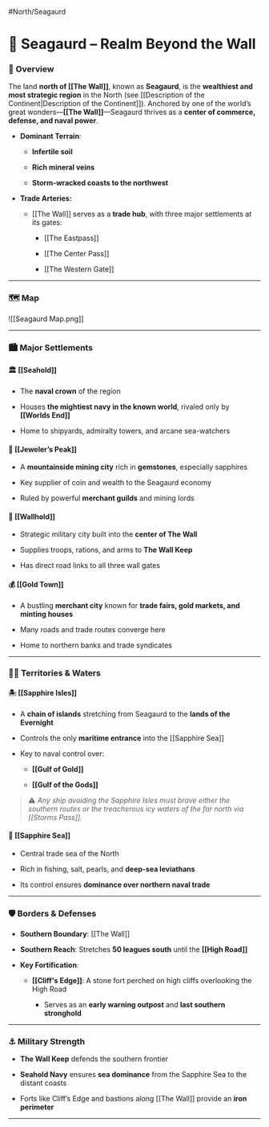 #North/Seagaurd 
# 🌊 Seagaurd – Realm Beyond the Wall

### 📍 Overview

The land **north of [[The Wall]]**, known as **Seagaurd**, is the **wealthiest and most strategic region** in the North (see [[Description of the Continent|Description of the Continent]]). Anchored by one of the world’s great wonders—**[[The Wall]]**—Seagaurd thrives as a **center of commerce, defense, and naval power**.

- **Dominant Terrain**:
    
    - **Infertile soil**
	    
    - **Rich mineral veins**
        
    - **Storm-wracked coasts to the northwest**
    
- **Trade Arteries:**
    
    - [[The Wall]] serves as a **trade hub**, with three major settlements at its gates:
        
        - [[The Eastpass]]
            
        - [[The Center Pass]]
            
        - [[The Western Gate]]
            

---

### 🗺️ Map

![[Seagaurd Map.png]]

---

### 🏙️ Major Settlements

#### 🏛️ [[Seahold]]

- The **naval crown** of the region
    
- Houses **the mightiest navy in the known world**, rivaled only by **[[Worlds End]]**
    
- Home to shipyards, admiralty towers, and arcane sea-watchers
    

#### 💎 [[Jeweler’s Peak]]

- A **mountainside mining city** rich in **gemstones**, especially sapphires
    
- Key supplier of coin and wealth to the Seagaurd economy
    
- Ruled by powerful **merchant guilds** and mining lords
    

#### 🧱 [[Wallhold]]

- Strategic military city built into the **center of The Wall**
    
- Supplies troops, rations, and arms to **The Wall Keep**
    
- Has direct road links to all three wall gates
    

#### 💰 [[Gold Town]]

- A bustling **merchant city** known for **trade fairs, gold markets, and minting houses**
    
- Many roads and trade routes converge here
    
- Home to northern banks and trade syndicates
    

---

### 🏴‍☠️ Territories & Waters

#### 🏝️ [[Sapphire Isles]]

- A **chain of islands** stretching from Seagaurd to the **lands of the Evernight**
    
- Controls the only **maritime entrance** into the [[Sapphire Sea]]
    
- Key to naval control over:
    
    - **[[Gulf of Gold]]**
        
    - **[[Gulf of the Gods]]**
        

> ⚠️ _Any ship avoiding the Sapphire Isles must brave either the southern routes or the treacherous icy waters of the far north via [[Storms Pass]]._

#### 🌊 **[[Sapphire Sea]]**

- Central trade sea of the North
    
- Rich in fishing, salt, pearls, and **deep-sea leviathans**
    
- Its control ensures **dominance over northern naval trade**
    

---

### 🛡️ Borders & Defenses

- **Southern Boundary**: [[The Wall]]
    
- **Southern Reach**: Stretches **50 leagues south** until the **[[High Road]]**
    
- **Key Fortification**:
    
    - **[[Cliff's Edge]]**: A stone fort perched on high cliffs overlooking the High Road
        
        - Serves as an **early warning outpost** and **last southern stronghold**
            

---

### ⚓ Military Strength

- **The Wall Keep** defends the southern frontier
    
- **Seahold Navy** ensures **sea dominance** from the Sapphire Sea to the distant coasts
    
- Forts like Cliff’s Edge and bastions along [[The Wall]] provide an **iron perimeter**
    

---

